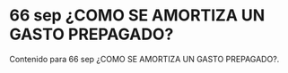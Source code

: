 # 66 sep  ¿COMO SE AMORTIZA UN GASTO PREPAGADO?

Contenido para 66 sep  ¿COMO SE AMORTIZA UN GASTO PREPAGADO?.